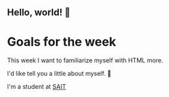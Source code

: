 ## Hello, world! 👋
# Goals for the week
This week I want to familiarize myself with HTML more.
<p>I'd like tell you a little about myself. 💬</p>
I'm a student at <a href="https://sait.ca">SAIT</a>
<!--
**EuanFitz/EuanFitz** is a ✨ _special_ ✨ repository because its `README.md` (this file) appears on your GitHub profile.

Here are some ideas to get you started:

- 🔭 I’m currently working on ...
- 🌱 I’m currently learning ...
- 👯 I’m looking to collaborate on ...
- 🤔 I’m looking for help with ...
- 💬 Ask me about ...
- 📫 How to reach me: ...
- 😄 Pronouns: ...
- ⚡ Fun fact: ...
-->
